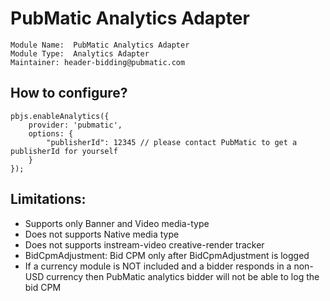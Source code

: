 # PubMatic Analytics Adapter

```
Module Name:  PubMatic Analytics Adapter
Module Type:  Analytics Adapter
Maintainer: header-bidding@pubmatic.com
```

## How to configure?
```
pbjs.enableAnalytics({
    provider: 'pubmatic',
    options: {
        "publisherId": 12345 // please contact PubMatic to get a publisherId for yourself
    }
});
```

## Limitations:
- Supports only Banner and Video media-type
- Does not supports Native media type
- Does not supports instream-video creative-render tracker
- BidCpmAdjustment: Bid CPM only after BidCpmAdjustment is logged
- If a currency module is NOT included and a bidder responds in a non-USD currency then PubMatic analytics bidder will not be able to log the bid CPM